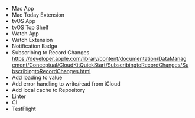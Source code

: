 - Mac App
- Mac Today Extension
- tvOS App
- tvOS Top Shelf
- Watch App
- Watch Extension
- Notification Badge
- Subscribing to Record Changes
https://developer.apple.com/library/content/documentation/DataManagement/Conceptual/CloudKitQuickStart/SubscribingtoRecordChanges/SubscribingtoRecordChanges.html
- Add loading to value
- Add error handling to write/read from iCloud
- Add local cache to Repository
- Linter
- CI
- TestFlight
